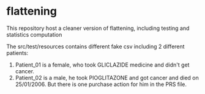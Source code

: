 # flattening
This repository host a cleaner version of flattening, including testing and statistics computation

The src/test/resources contains different fake csv including 2 different patients:
1. Patient_01 is a female, who took GLICLAZIDE medicine and didn't get cancer.
2. Patient_02 is a male, he took PIOGLITAZONE and got cancer and died on 25/01/2006. But there is one purchase action for him in the PRS file.
